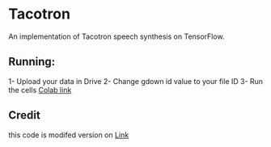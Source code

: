 # Tacotron
An implementation of Tacotron speech synthesis on TensorFlow.

## Running:
1- Upload your data in Drive 
2- Change gdown id value to your file ID 
3- Run the cells
[Colab link](https://colab.research.google.com/drive/1Z82Uw8NSTzJPS3tt2LjRz8wZOX7TNHpa?usp=sharing)


## Credit 
this code is modifed version on [Link](https://github.com/keithito/tacotron)
